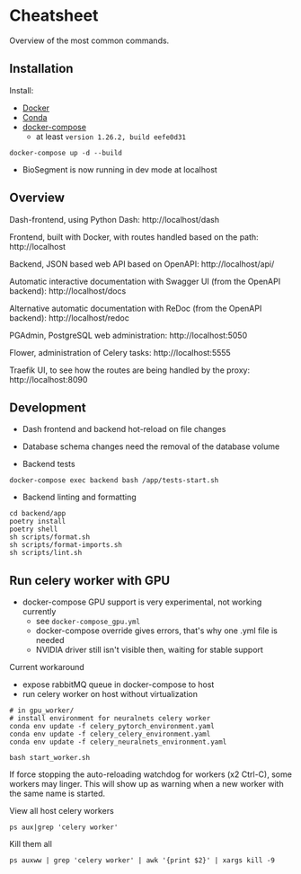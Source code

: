 # Cheatsheet

Overview of the most common commands.

## Installation

Install:
- [Docker](https://docs.docker.com/get-docker/)
- [Conda](https://docs.conda.io/en/latest/miniconda.html)
- [docker-compose](https://docs.docker.com/compose/install/)
    - at least `version 1.26.2, build eefe0d31`
```
docker-compose up -d --build
```

- BioSegment is now running in dev mode at localhost

## Overview
Dash-frontend, using Python Dash: http://localhost/dash

Frontend, built with Docker, with routes handled based on the path: http://localhost

Backend, JSON based web API based on OpenAPI: http://localhost/api/

Automatic interactive documentation with Swagger UI (from the OpenAPI backend): http://localhost/docs

Alternative automatic documentation with ReDoc (from the OpenAPI backend): http://localhost/redoc

PGAdmin, PostgreSQL web administration: http://localhost:5050

Flower, administration of Celery tasks: http://localhost:5555

Traefik UI, to see how the routes are being handled by the proxy: http://localhost:8090

## Development
- Dash frontend and backend hot-reload on file changes
- Database schema changes need the removal of the database volume

- Backend tests
```
docker-compose exec backend bash /app/tests-start.sh
```

- Backend linting and formatting
```
cd backend/app
poetry install
poetry shell
sh scripts/format.sh
sh scripts/format-imports.sh
sh scripts/lint.sh
```

## Run celery worker with GPU

- docker-compose GPU support is very experimental, not working currently
    - see `docker-compose_gpu.yml`
    - docker-compose override gives errors, that's why one .yml file is needed
    - NVIDIA driver still isn't visible then, waiting for stable support

Current workaround
- expose rabbitMQ queue in docker-compose to host
- run celery worker on host without virtualization
```
# in gpu_worker/
# install environment for neuralnets celery worker
conda env update -f celery_pytorch_environment.yaml
conda env update -f celery_celery_environment.yaml
conda env update -f celery_neuralnets_environment.yaml

bash start_worker.sh
```

If force stopping the auto-reloading watchdog for workers (x2 Ctrl-C), some workers may linger.
This will show up as warning when a new worker with the same name is started.

View all host celery workers
```
ps aux|grep 'celery worker'
```

Kill them all
```
ps auxww | grep 'celery worker' | awk '{print $2}' | xargs kill -9
```